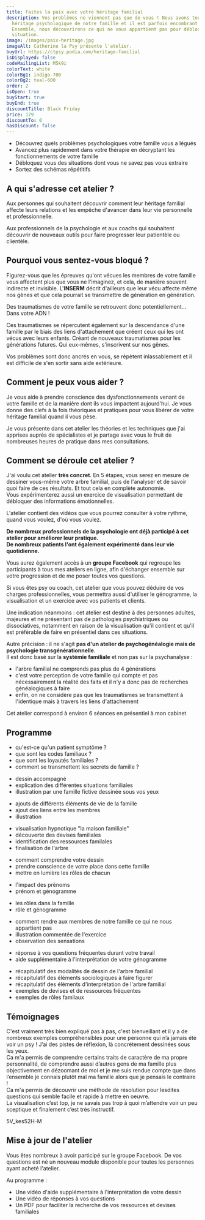 ```yaml
---
title: Faites la paix avec votre héritage familial
description: Vos problèmes ne viennent pas que de vous ! Nous avons tous un
  héritage psychologique de notre famille et il est parfois encombrant.
  Ensemble, nous découvrirons ce qui ne vous appartient pas pour débloquer votre
  situation.
image: /images/paix-heritage.jpg
imageAlt: Catherine la Psy présente l'atelier.
buyUrl: https://ctpsy.podia.com/heritage-familial
isDisplayed: false
codeMailingList: M5k9i
colorText: white
colorBg1: indigo-700
colorBg2: teal-600
order: 2
isOpen: true
buyStart: true
buyEnd: true
discountTitle: Black Friday
price: 179
discountTo: 0
hasDiscount: false
---
```


<display-text display='frame'>

- Découvrez quels problèmes psychologiques votre famille vous a légués
- Avancez plus rapidement dans votre thérapie en décryptant les fonctionnements de votre famille
- Débloquez vous des situations dont vous ne savez pas vous extraire
- Sortez des schémas répétitifs

</display-text>

## A qui s'adresse cet atelier ?

Aux personnes qui souhaitent découvrir comment leur héritage familial affecte leurs relations et les empêche d'avancer dans leur vie personnelle et professionnelle.

Aux professionnels de la psychologie et aux coachs qui souhaitent découvrir de nouveaux outils pour faire progresser leur patientèle ou clientèle.

## Pourquoi vous sentez-vous bloqué ?

Figurez-vous que les épreuves qu'ont vécues les membres de votre famille vous affectent plus que vous ne l'imaginez, et cela, de manière souvent indirecte et invisible. L'**INSERM** décrit d'ailleurs que leur vécu affecte même nos gènes et que cela pourrait se transmettre de génération en génération.

<display-text>
Des traumatismes de votre famille se retrouvent donc potentiellement... Dans votre ADN !
</display-text>

Ces traumatismes se répercutent également sur la descendance d'une famille par le biais des liens d'attachement que créent ceux qui les ont vécus avec leurs enfants. Créant de nouveaux traumatismes pour les générations futures. Qui eux-mêmes, s'inscrivent sur nos gênes.

Vos problèmes sont donc ancrés en vous, se répètent inlassablement et il est difficile de s'en sortir sans aide extérieure.

## Comment je peux vous aider ?

Je vous aide à prendre conscience des dysfonctionnements venant de votre famille et de la manière dont ils vous impactent aujourd'hui. Je vous donne des clefs à la fois théoriques et pratiques pour vous libérer de votre héritage familial quand il vous pèse.

Je vous présente dans cet atelier les théories et les techniques que j'ai apprises auprès de spécialistes et je partage avec vous le fruit de nombreuses heures de pratique dans mes consultations.

## Comment se déroule cet atelier ?

J'ai voulu cet atelier **très concret**. En 5 étapes, vous serez en mesure de dessiner vous-même votre arbre familial, puis de l'analyser et de savoir quoi faire de ces résultats. Et tout cela en complète autonomie.\
Vous expérimenterez aussi un exercice de visualisation permettant de débloquer des informations émotionnelles.

<display-text>L'atelier contient des vidéos que vous pourrez consulter à votre rythme, quand vous voulez, d'où vous voulez.</display-text>

**De nombreux professionnels de la psychologie ont déjà participé à cet atelier pour améliorer leur pratique.**\
**De nombreux patients l'ont également expérimenté dans leur vie quotidienne.**

Vous aurez également accès à un **groupe Facebook** qui regroupe les participants à tous mes ateliers en ligne, afin d'échanger ensemble sur votre progression et de me poser toutes vos questions.

Si vous êtes psy ou coach, cet atelier que vous pouvez déduire de vos charges professionnelles, vous permettra aussi d'utiliser le génogramme, la visualisation et un exercice avec vos patients et clients.

Une indication néanmoins : cet atelier est destiné à des personnes adultes, majeures et ne présentant pas de pathologies psychiatriques ou dissociatives, notamment en raison de la visualisation qu'il contient et qu'il est préférable de faire en présentiel dans ces situations.

Autre précision : il ne s'agit **pas d'un atelier de psychogénéalogie mais de psychologie transgénérationnelle**.\
Il est donc basé sur la **systémie familiale** et non pas sur la psychanalyse :

- l'arbre familial ne comprends pas plus de 4 générations
- c'est votre perception de votre famille qui compte et pas nécessairement la réalité des faits et il n'y a donc pas de recherches généalogiques à faire
- enfin, on ne considère pas que les traumatismes se transmettent à l'identique mais à travers les liens d'attachement

<display-text>Cet atelier correspond à environ 6 séances en présentiel à mon cabinet</display-text>

## Programme

<expandable title="Module 1 : partie théorique ">

- qu'est-ce qu'un patient symptôme ?
- que sont les codes familiaux ?
- que sont les loyautés familiales ?
- comment se transmettent les secrets de famille ?

</expandable>

<expandable title="Module 2 : dessiner son arbre familial">

- dessin accompagné
- explication des différentes situations familiales
- illustration par une famille fictive dessinée sous vos yeux

</expandable>

<expandable title="Module 3 : éléments sociologiques">

- ajouts de différents éléments de vie de la famille
- ajout des liens entre les membres
- illustration

</expandable>

<expandable title="Module 4 : travail émotionnel">

- visualisation hypnotique "la maison familiale"
- découverte des devises familiales
- identification des ressources familales
- finalisation de l'arbre

</expandable>

<expandable title="Module 5 : interprétation de l'arbre familial">

- comment comprendre votre dessin
- prendre conscience de votre place dans cette famille
- mettre en lumière les rôles de chacun

</expandable>

<expandable title="Module 6 : la place des prénoms dans la famille (ajouté en juin 2021)">

- l'impact des prénoms
- prénom et génogramme

</expandable>

<expandable title="Module 7 : les rôles familiaux (ajouté en juin 2021)">

- les rôles dans la famille
- rôle et génogramme

</expandable>

<expandable title="Module 8 : exercice de libération émotionnelle">

- comment rendre aux membres de notre famille ce qui ne nous appartient pas
- illustration commentée de l'exercice
- observation des sensations

</expandable>

<expandable title="Module supplémentaire (ajouté en janvier 2021)">

- réponse à vos questions fréquentes durant votre travail
- aide supplémentaire à l'interprétation de votre génogramme

</expandable>

<expandable title="Documents supports">

- récapitulatif des modalités de dessin de l'arbre familial
- récapitulatif des éléments sociologiques à faire figurer
- récapitulatif des éléments d'interprétation de l'arbre familial
- exemples de devises et de ressources fréquentes
- exemples de rôles familaux

</expandable>

<pictos-atelier></pictos-atelier>

<presentation></presentation>

## Témoignages

<Vue-Horizontal>
<section>
<testimonial author="Sonia" image="woman1">
  C'est vraiment très bien expliqué pas à pas, c'est bienveillant et il y a de nombreux exemples compréhensibles pour une personne qui n’a jamais été voir un psy ! J’ai des pistes de réflexion, là concrètement dessinées sous les yeux.
</testimonial>
</section>

<section>
<testimonial author="Anne-Lise" image="woman2">
Ca m'a permis de comprendre certains traits de caractère de ma propre personnalité, de comprendre aussi d’autres gens de ma famille plus objectivement en dézoomant de moi et je me suis rendue compte que dans l’ensemble je connais plutôt mal ma famille alors que je pensais le contraire !
</testimonial>
</section>

<section>
<testimonial author="Cédric" image="man1">
Ca m'a permis de découvrir une méthode de résolution pour lesdites questions qui semble facile et rapide à mettre en oeuvre.
</testimonial>
</section>

<section>
<testimonial author="Clément" image="man2">
La visualisation c’est top, je ne savais pas trop à quoi m’attendre voir un peu sceptique et finalement c’est très instructif.
</testimonial>
</section>

</Vue-Horizontal>

<embed-youtube>5V_kes52H-M</embed-youtube>

## Mise à jour de l'atelier

Vous êtes nombreux à avoir participé sur le groupe Facebook. De vos questions est né un nouveau module disponible pour toutes les personnes ayant acheté l'atelier.

Au programme :

- Une vidéo d'aide supplémentaire à l'interprétation de votre dessin
- Une vidéo de réponses à vos questions
- Un PDF pour faciliter la recherche de vos ressources et devises familiales
